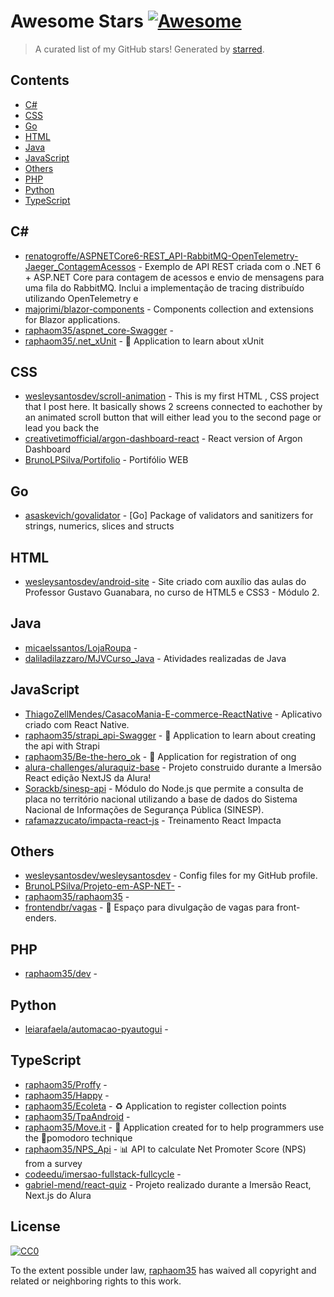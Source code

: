 <!--lint disable awesome-contributing awesome-license awesome-list-item match-punctuation no-repeat-punctuation no-undefined-references awesome-spell-check-->
# Awesome Stars [![Awesome](https://awesome.re/badge.svg)](https://github.com/sindresorhus/awesome)

> A curated list of my GitHub stars! Generated by [starred](https://github.com/maguowei/starred).

## Contents

- [C#](#c#)
- [CSS](#css)
- [Go](#go)
- [HTML](#html)
- [Java](#java)
- [JavaScript](#javascript)
- [Others](#others)
- [PHP](#php)
- [Python](#python)
- [TypeScript](#typescript)

## C# # 

- [renatogroffe/ASPNETCore6-REST_API-RabbitMQ-OpenTelemetry-Jaeger_ContagemAcessos](https://github.com/renatogroffe/ASPNETCore6-REST_API-RabbitMQ-OpenTelemetry-Jaeger_ContagemAcessos) - Exemplo de API REST criada com o .NET 6 + ASP.NET Core para contagem de acessos e envio de mensagens para uma fila do RabbitMQ. Inclui a implementação de tracing distribuído utilizando OpenTelemetry e
- [majorimi/blazor-components](https://github.com/majorimi/blazor-components) - Components collection and extensions for Blazor applications.
- [raphaom35/aspnet_core-Swagger](https://github.com/raphaom35/aspnet_core-Swagger) - 
- [raphaom35/.net_xUnit](https://github.com/raphaom35/.net_xUnit) - 🧪 Application to learn about xUnit

## CSS 

- [wesleysantosdev/scroll-animation](https://github.com/wesleysantosdev/scroll-animation) - This is my first HTML , CSS project that I post here. It basically shows 2 screens connected to eachother by an animated scroll button that will either lead you to the second page or lead you back the
- [creativetimofficial/argon-dashboard-react](https://github.com/creativetimofficial/argon-dashboard-react) - React version of Argon Dashboard
- [BrunoLPSilva/Portifolio](https://github.com/BrunoLPSilva/Portifolio) - Portifólio WEB

## Go 

- [asaskevich/govalidator](https://github.com/asaskevich/govalidator) - [Go] Package of validators and sanitizers for strings, numerics, slices and structs

## HTML 

- [wesleysantosdev/android-site](https://github.com/wesleysantosdev/android-site) - Site criado com auxílio das aulas do Professor Gustavo Guanabara, no curso de HTML5 e CSS3 - Módulo 2.

## Java 

- [micaelssantos/LojaRoupa](https://github.com/micaelssantos/LojaRoupa) - 
- [daliladilazzaro/MJVCurso_Java](https://github.com/daliladilazzaro/MJVCurso_Java) - Atividades realizadas de Java

## JavaScript 

- [ThiagoZellMendes/CasacoMania-E-commerce-ReactNative](https://github.com/ThiagoZellMendes/CasacoMania-E-commerce-ReactNative) - Aplicativo criado com React Native.
- [raphaom35/strapi_api-Swagger](https://github.com/raphaom35/strapi_api-Swagger) - 🧰 Application to learn about creating the api with Strapi
- [raphaom35/Be-the-hero_ok](https://github.com/raphaom35/Be-the-hero_ok) - 🐶 Application for registration of ong
- [alura-challenges/aluraquiz-base](https://github.com/alura-challenges/aluraquiz-base) - Projeto construido durante a Imersão React edição NextJS da Alura!
- [Sorackb/sinesp-api](https://github.com/Sorackb/sinesp-api) - Módulo do Node.js que permite a consulta de placa no território nacional utilizando a base de dados do Sistema Nacional de Informações de Segurança Pública (SINESP).
- [rafamazzucato/impacta-react-js](https://github.com/rafamazzucato/impacta-react-js) - Treinamento React Impacta

## Others 

- [wesleysantosdev/wesleysantosdev](https://github.com/wesleysantosdev/wesleysantosdev) - Config files for my GitHub profile.
- [BrunoLPSilva/Projeto-em-ASP-NET-](https://github.com/BrunoLPSilva/Projeto-em-ASP-NET-) - 
- [raphaom35/raphaom35](https://github.com/raphaom35/raphaom35) - 
- [frontendbr/vagas](https://github.com/frontendbr/vagas) - :microscope: Espaço para divulgação de vagas para front-enders.

## PHP 

- [raphaom35/dev](https://github.com/raphaom35/dev) - 

## Python 

- [leiarafaela/automacao-pyautogui](https://github.com/leiarafaela/automacao-pyautogui) - 

## TypeScript 

- [raphaom35/Proffy](https://github.com/raphaom35/Proffy) - 
- [raphaom35/Happy](https://github.com/raphaom35/Happy) - 
- [raphaom35/Ecoleta](https://github.com/raphaom35/Ecoleta) - ♻ Application to register collection points
- [raphaom35/TpaAndroid](https://github.com/raphaom35/TpaAndroid) - 
- [raphaom35/Move.it](https://github.com/raphaom35/Move.it) - 🏃 Application created for to help programmers use the 🍅pomodoro technique
- [raphaom35/NPS_Api](https://github.com/raphaom35/NPS_Api) - 📊 API to calculate Net Promoter Score (NPS) from a survey
- [codeedu/imersao-fullstack-fullcycle](https://github.com/codeedu/imersao-fullstack-fullcycle) - 
- [gabriel-mend/react-quiz](https://github.com/gabriel-mend/react-quiz) - Projeto realizado durante a Imersão React, Next.js do Alura


## License

[![CC0](http://mirrors.creativecommons.org/presskit/buttons/88x31/svg/cc-zero.svg)](https://creativecommons.org/publicdomain/zero/1.0/)

To the extent possible under law, [raphaom35](https://github.com/raphaom35) has waived all copyright and related or neighboring rights to this work.

